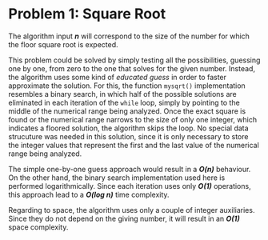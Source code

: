 # Problem 1: Square Root

The algorithm input ***n*** will correspond to the size of the number for which the floor square root is expected.

This problem could be solved by simply testing all the possibilities, guessing one by one, from zero to the one that solves for the given number.  Instead, the algorithm uses some kind of _educated guess_ in order to faster approximate the solution. For this, the function `mysqrt()` implementation resembles a binary search, in which half of the possible solutions are eliminated in each iteration of the `while` loop, simply by pointing to the middle of the numerical range being analyzed. Once the exact square is found or the numerical range narrows to the size of only one integer, which indicates a floored solution, the algorithm skips the loop. No special data strucuture was needed in this solution, since it is only necessary to store the integer values that represent the first and the last value of the numerical range being analyzed.

The simple one-by-one guess approach would result in a ***O(n)*** behaviour. On the other hand, the binary search implementation used here is performed logarithmically. Since each iteration uses only ***O(1)*** operations, this approach lead to a ***O(log n)*** time complexity.

Regarding to space, the algorithm uses only a couple of integer auxiliaries. Since they do not depend on the giving number, it will result in an ***O(1)*** space complexity.


